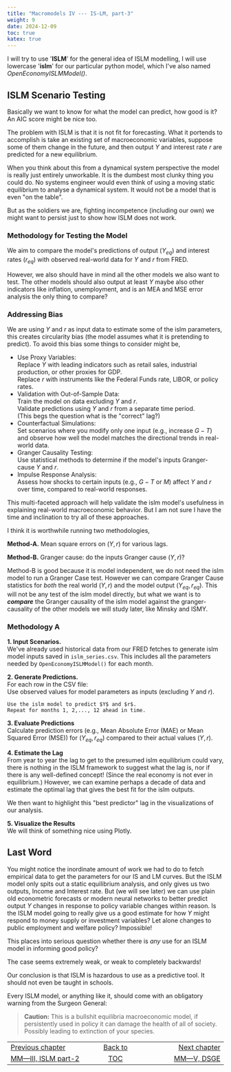 ```yaml
---
title: "Macromodels IV --- IS-LM, part-3"
weight: 9
date: 2024-12-09
toc: true
katex: true
---
```


I will try to use '**ISLM**' for the general idea of ISLM modelling, I will use 
lowercase '**islm**' for our particular python model, which I've also 
named _OpenEconomyISLMModel()_.


## ISLM Scenario Testing

Basically we want to know for what the model can predict, how good is it?
An AIC score might be nice too. 

The problem with ISLM is that it is not fit for forecasting. What it portends
to accomplish is take an existing set of macroeconomic variables, suppose some
of them change in the future, and then output $Y$ and interest rate $r$ are
predicted for a new equilibrium.

When you think about this from a dynamical system perspective the model is
really just entirely unworkable. It is the dumbest most clunky thing you could
do. No systems engineer would even think of using  a moving static equilibrium
to analyse a dynamical system. It would not be a model that is even "on the
table".

But as the soldiers we are, fighting incompetence (including our own) we might
want to persist just to show how ISLM does not work.

### Methodology for Testing the Model

We aim to compare the model's predictions of output ($Y_{eq}$) and interest 
rates ($r_{eq}$) with observed real-world data for $Y$ and $r$ from FRED.

However, we also should have in mind all the other models we also want to test.
The other models should also output at least $Y$ maybe also other indicators
like inflation, unemployment, and is an MEA and MSE error analysis the only
thing to compare?

### Addressing Bias

We are using $Y$ and $r$ as input data to estimate some of the islm 
parameters, this creates circularity bias (the model assumes what it is 
pretending to predict). To avoid this bias some things to consider might be,

* Use Proxy Variables:  
    Replace $Y$ with leading indicators such as retail sales, industrial 
    production, or other proxies for GDP.   
    Replace $r$ with instruments like the Federal Funds rate, LIBOR, or 
    policy rates.
* Validation with Out-of-Sample Data:  
    Train the model on data excluding $Y$ and $r$.  
    Validate predictions using $Y$ and $r$ from a separate time period.  
    (This begs the question what is the "correct" lag?)
*  Counterfactual Simulations:  
    Set scenarios where you modify only one input (e.g., increase $G-T$) 
    and observe how well the model matches the directional trends in 
    real-world data.
* Granger Causality Testing:   
    Use statistical methods to determine if the model's inputs 
    Granger-cause $Y$ and $r$.  
* Impulse Response Analysis:  
    Assess how shocks to certain inputs (e.g., $G-T$ or $M$) affect 
    $Y$ and $r$ over time, compared to real-world responses.

This multi-faceted approach will help validate the islm model's usefulness 
in explaining real-world macroeconomic behavior. But I am not sure I have 
the time and inclination to try all of these approaches.

I think it is worthwhile running two methodologies,

**Method-A.** Mean square errors on $(Y, r)$ for various lags.

**Method-B.** Granger cause: do the inputs Granger cause $(Y, r)$?

Method-B is good because it is model independent, we do not need the 
islm model to run a Granger Case test. However we can compare Granger Cause
statistics for _both_ the real world $(Y, r)$ and the model 
output $(Y_{eq}, r_{eq})$.  This will not be any test of the islm model 
directly, but what we want  is to **_compare_** the Granger causality of 
the islm model against the granger-causality of the other models we will 
study later, like Minsky and ISMY.

### Methodology A

**1. Input Scenarios.**  
We've already used historical data from our FRED fetches
to generate islm model inputs saved in `islm_series.csv`. This includes all 
the parameters needed by `OpenEconomyISLMModel()` for each month.

**2. Generate Predictions.**  
For each row in the CSV file:  
    Use observed values for model parameters as inputs (excluding $Y$ and $r$).

    Use the islm model to predict $Y$ and $r$.
    Repeat for months 1, 2,..., 12 ahead in time.

**3. Evaluate Predictions**  
Calculate prediction errors (e.g., Mean Absolute Error (MAE) or Mean Squared Error (MSE)) for $(Y_{eq}, r_{eq})$ compared to their actual values $(Y, r)$.

**4. Estimate the Lag**  
From year to year the lag to get to the presumed islm equilibrium could vary,
there is nothing in the ISLM framework to suggest what the lag is, nor if there
is any well-defined concept! (Since the real economy is not ever in equilibrium.)
However, we can examine perhaps a decade of data and estimate the optimal 
lag that gives the best fit for the islm outputs.

We then want to highlight this "best predictor" lag in the visualizations of our
analysis.

**5. Visualize the Results**  
We will think of something nice using Plotly.





















## Last Word

You might notice the inordinate amount of work we had to do to fetch empirical
data to get the parameters for our IS and LM curves. But the ISLM model only
spits out a static equilibrium analysis, and only gives us two outputs, Income
and Interest rate. But (we will see later) we can use plain old econometric
forecasts or modern neural networks to better predict output $Y$ changes in
response to policy variable changes within reason. Is the ISLM model going to
really give us a good estimate for how $Y$ might respond to money supply or
investment variables? Let alone changes to public employment and welfare policy?
Impossible! 

This places into serious question whether there is _any_ use for an ISLM model
in informing good policy? 

The case seems extremely weak, or weak to completely backwards!

Our conclusion is that ISLM is hazardous to use as a predictive tool. It should
not even be taught in schools. 

Every ISLM model, or anything like it, should come with an obligatory warning
from the Surgeon General:

> **Caution:** This is a bullshit equilibria macroeconomic model, if
persistently used in policy it can damage the health of all of society. 
Possibly leading to extinction of your species.





<table style="border-collapse: collapse; border=0;">
    <colgroup>
       <col span="1" style="width: 25%;">
       <col span="1" style="width: 10%;">
       <col span="1" style="width: 25%;">
    </colgroup>
<tr style="border: 1px solid color:#0f0f0f;">
<td style="border: 1px solid color:#0f0f0f;">
<a href="../302_3_macromodels_islm_2">Previous chapter</a></td>
<td style="border: 1px solid color:#0f0f0f; text-align:center;">
<a href="./">Back to</a></td>
<td style="border: 1px solid color:#0f0f0f; text-align:right;">
<a href="../310_1_macromodels_dsge">Next chapter</a></td>
</tr>
<tr style="border: 1px solid color:#0f0f0f;">
<td style="border: 1px solid color:#0f0f0f;">
<a href="../302_3_macromodels_islm_2">MM—III, ISLM part-2</a></td>
<td style="border: 1px solid color:#0f0f0f; text-align:center;">
<a href="./">TOC</a></td>
<td style="border: 1px solid color:#0f0f0f; text-align:right;">
<a href="../310_1_macromodels_dsge">MM—V, DSGE</a></td>
</tr>
</table>


